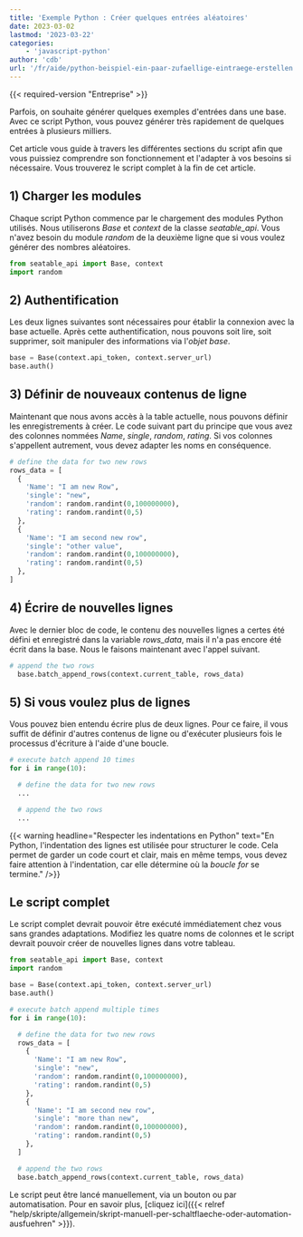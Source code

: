 ```yaml
---
title: 'Exemple Python : Créer quelques entrées aléatoires'
date: 2023-03-02
lastmod: '2023-03-22'
categories:
    - 'javascript-python'
author: 'cdb'
url: '/fr/aide/python-beispiel-ein-paar-zufaellige-eintraege-erstellen'
---
```


{{< required-version "Entreprise" >}}

Parfois, on souhaite générer quelques exemples d'entrées dans une base. Avec ce script Python, vous pouvez générer très rapidement de quelques entrées à plusieurs milliers.

Cet article vous guide à travers les différentes sections du script afin que vous puissiez comprendre son fonctionnement et l'adapter à vos besoins si nécessaire. Vous trouverez le script complet à la fin de cet article.

## 1) Charger les modules

Chaque script Python commence par le chargement des modules Python utilisés. Nous utiliserons _Base_ et _context_ de la classe _seatable_api_. Vous n'avez besoin du module _random_ de la deuxième ligne que si vous voulez générer des nombres aléatoires.

```python
from seatable_api import Base, context
import random
```

## 2) Authentification

Les deux lignes suivantes sont nécessaires pour établir la connexion avec la base actuelle. Après cette authentification, nous pouvons soit lire, soit supprimer, soit manipuler des informations via l'_objet base_.

```python
base = Base(context.api_token, context.server_url)
base.auth()
```

## 3) Définir de nouveaux contenus de ligne

Maintenant que nous avons accès à la table actuelle, nous pouvons définir les enregistrements à créer. Le code suivant part du principe que vous avez des colonnes nommées _Name_, _single_, _random_, _rating_. Si vos colonnes s'appellent autrement, vous devez adapter les noms en conséquence.

```python
# define the data for two new rows
rows_data = [
  {
    'Name': "I am new Row",
    'single': "new",
    'random': random.randint(0,100000000),
    'rating': random.randint(0,5)
  },
  {
    'Name': "I am second new row",
    'single': "other value",
    'random': random.randint(0,100000000),
    'rating': random.randint(0,5)
  },
]
```

## 4) Écrire de nouvelles lignes

Avec le dernier bloc de code, le contenu des nouvelles lignes a certes été défini et enregistré dans la variable _rows_data_, mais il n'a pas encore été écrit dans la base. Nous le faisons maintenant avec l'appel suivant.

```python
# append the two rows
  base.batch_append_rows(context.current_table, rows_data)
```

## 5) Si vous voulez plus de lignes

Vous pouvez bien entendu écrire plus de deux lignes. Pour ce faire, il vous suffit de définir d'autres contenus de ligne ou d'exécuter plusieurs fois le processus d'écriture à l'aide d'une boucle.

```python
# execute batch append 10 times
for i in range(10):

  # define the data for two new rows
  ...

  # append the two rows
  ...
```

{{< warning  headline="Respecter les indentations en Python"  text="En Python, l'indentation des lignes est utilisée pour structurer le code. Cela permet de garder un code court et clair, mais en même temps, vous devez faire attention à l'indentation, car elle détermine où la _boucle for_ se termine." />}}

## Le script complet

Le script complet devrait pouvoir être exécuté immédiatement chez vous sans grandes adaptations. Modifiez les quatre noms de colonnes et le script devrait pouvoir créer de nouvelles lignes dans votre tableau.

```python
from seatable_api import Base, context
import random

base = Base(context.api_token, context.server_url)
base.auth()

# execute batch append multiple times
for i in range(10):

  # define the data for two new rows
  rows_data = [
    {
      'Name': "I am new Row",
      'single': "new",
      'random': random.randint(0,100000000),
      'rating': random.randint(0,5)
    },
    {
      'Name': "I am second new row",
      'single': "more than new",
      'random': random.randint(0,100000000),
      'rating': random.randint(0,5)
    },
  ]

  # append the two rows
  base.batch_append_rows(context.current_table, rows_data)
```

Le script peut être lancé manuellement, via un bouton ou par automatisation. Pour en savoir plus, [cliquez ici]({{< relref "help/skripte/allgemein/skript-manuell-per-schaltflaeche-oder-automation-ausfuehren" >}}).
